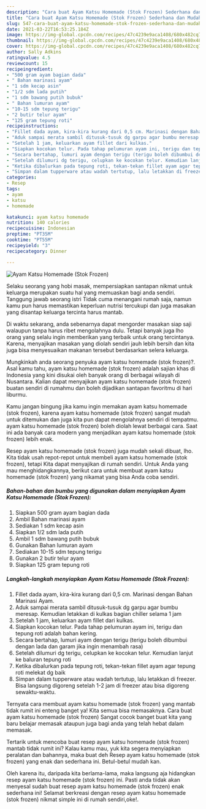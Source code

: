 ```yaml
---
description: "Cara buat Ayam Katsu Homemade (Stok Frozen) Sederhana dan Mudah Dibuat"
title: "Cara buat Ayam Katsu Homemade (Stok Frozen) Sederhana dan Mudah Dibuat"
slug: 547-cara-buat-ayam-katsu-homemade-stok-frozen-sederhana-dan-mudah-dibuat
date: 2021-03-22T16:53:25.184Z
image: https://img-global.cpcdn.com/recipes/47c4239e9aca1408/680x482cq70/ayam-katsu-homemade-stok-frozen-foto-resep-utama.jpg
thumbnail: https://img-global.cpcdn.com/recipes/47c4239e9aca1408/680x482cq70/ayam-katsu-homemade-stok-frozen-foto-resep-utama.jpg
cover: https://img-global.cpcdn.com/recipes/47c4239e9aca1408/680x482cq70/ayam-katsu-homemade-stok-frozen-foto-resep-utama.jpg
author: Sally Adkins
ratingvalue: 4.5
reviewcount: 15
recipeingredient:
- "500 gram ayam bagian dada"
- " Bahan marinasi ayam"
- "1 sdm kecap asin"
- "1/2 sdm lada putih"
- "1 sdm bawang putih bubuk"
- " Bahan lumuran ayam"
- "10-15 sdm tepung terigu"
- "2 butir telur ayam"
- "125 gram tepung roti"
recipeinstructions:
- "Fillet dada ayam, kira-kira kurang dari 0,5 cm. Marinasi dengan Bahan Marinasi Ayam."
- "Aduk sampai merata sambil ditusuk-tusuk dg garpu agar bumbu meresap. Kemudian letakkan di kulkas bagian chiller selama 1 jam"
- "Setelah 1 jam, keluarkan ayam fillet dari kulkas."
- "Siapkan kocokan telur. Pada tahap pelumuran ayam ini, terigu dan tepung roti adalah bahan kering."
- "Secara bertahap, lumuri ayam dengan terigu (terigu boleh dibumbui dengan lada dan garam jika ingin menambah rasa)"
- "Setelah dilumuri dg terigu, celupkan ke kocokan telur. Kemudian lanjut ke baluran tepung roti"
- "Ketika dibalurkan pada tepung roti, tekan-tekan fillet ayam agar tepung roti melekat dg baik"
- "Simpan dalam tupperware atau wadah tertutup, lalu letakkan di freezer. Bisa langsung digoreng setelah 1-2 jam di freezer atau bisa digoreng sewaktu-waktu."
categories:
- Resep
tags:
- ayam
- katsu
- homemade

katakunci: ayam katsu homemade 
nutrition: 140 calories
recipecuisine: Indonesian
preptime: "PT35M"
cooktime: "PT55M"
recipeyield: "3"
recipecategory: Dinner

---
```



![Ayam Katsu Homemade (Stok Frozen)](https://img-global.cpcdn.com/recipes/47c4239e9aca1408/680x482cq70/ayam-katsu-homemade-stok-frozen-foto-resep-utama.jpg)

Selaku seorang yang hobi masak, mempersiapkan santapan nikmat untuk keluarga merupakan suatu hal yang memuaskan bagi anda sendiri. Tanggung jawab seorang istri Tidak cuma menangani rumah saja, namun kamu pun harus memastikan keperluan nutrisi tercukupi dan juga masakan yang disantap keluarga tercinta harus mantab.

Di waktu  sekarang, anda sebenarnya dapat mengorder masakan siap saji walaupun tanpa harus ribet mengolahnya dulu. Tetapi banyak juga lho orang yang selalu ingin memberikan yang terbaik untuk orang tercintanya. Karena, menyajikan masakan yang diolah sendiri jauh lebih bersih dan kita juga bisa menyesuaikan makanan tersebut berdasarkan selera keluarga. 



Mungkinkah anda seorang penyuka ayam katsu homemade (stok frozen)?. Asal kamu tahu, ayam katsu homemade (stok frozen) adalah sajian khas di Indonesia yang kini disukai oleh banyak orang di berbagai wilayah di Nusantara. Kalian dapat menyajikan ayam katsu homemade (stok frozen) buatan sendiri di rumahmu dan boleh dijadikan santapan favoritmu di hari liburmu.

Kamu jangan bingung jika kamu ingin memakan ayam katsu homemade (stok frozen), karena ayam katsu homemade (stok frozen) sangat mudah untuk ditemukan dan juga kita pun dapat mengolahnya sendiri di tempatmu. ayam katsu homemade (stok frozen) boleh diolah lewat berbagai cara. Saat ini ada banyak cara modern yang menjadikan ayam katsu homemade (stok frozen) lebih enak.

Resep ayam katsu homemade (stok frozen) juga mudah sekali dibuat, lho. Kita tidak usah repot-repot untuk membeli ayam katsu homemade (stok frozen), tetapi Kita dapat menyajikan di rumah sendiri. Untuk Anda yang mau menghidangkannya, berikut cara untuk membuat ayam katsu homemade (stok frozen) yang nikamat yang bisa Anda coba sendiri.

<!--inarticleads1-->

##### Bahan-bahan dan bumbu yang digunakan dalam menyiapkan Ayam Katsu Homemade (Stok Frozen):

1. Siapkan 500 gram ayam bagian dada
1. Ambil  Bahan marinasi ayam
1. Sediakan 1 sdm kecap asin
1. Siapkan 1/2 sdm lada putih
1. Ambil 1 sdm bawang putih bubuk
1. Gunakan  Bahan lumuran ayam
1. Sediakan 10-15 sdm tepung terigu
1. Gunakan 2 butir telur ayam
1. Siapkan 125 gram tepung roti




<!--inarticleads2-->

##### Langkah-langkah menyiapkan Ayam Katsu Homemade (Stok Frozen):

1. Fillet dada ayam, kira-kira kurang dari 0,5 cm. Marinasi dengan Bahan Marinasi Ayam.
1. Aduk sampai merata sambil ditusuk-tusuk dg garpu agar bumbu meresap. Kemudian letakkan di kulkas bagian chiller selama 1 jam
1. Setelah 1 jam, keluarkan ayam fillet dari kulkas.
1. Siapkan kocokan telur. Pada tahap pelumuran ayam ini, terigu dan tepung roti adalah bahan kering.
1. Secara bertahap, lumuri ayam dengan terigu (terigu boleh dibumbui dengan lada dan garam jika ingin menambah rasa)
1. Setelah dilumuri dg terigu, celupkan ke kocokan telur. Kemudian lanjut ke baluran tepung roti
1. Ketika dibalurkan pada tepung roti, tekan-tekan fillet ayam agar tepung roti melekat dg baik
1. Simpan dalam tupperware atau wadah tertutup, lalu letakkan di freezer. Bisa langsung digoreng setelah 1-2 jam di freezer atau bisa digoreng sewaktu-waktu.




Ternyata cara membuat ayam katsu homemade (stok frozen) yang mantab tidak rumit ini enteng banget ya! Kita semua bisa memasaknya. Cara buat ayam katsu homemade (stok frozen) Sangat cocok banget buat kita yang baru belajar memasak ataupun juga bagi anda yang telah hebat dalam memasak.

Tertarik untuk mencoba buat resep ayam katsu homemade (stok frozen) mantab tidak rumit ini? Kalau kamu mau, yuk kita segera menyiapkan peralatan dan bahannya, maka buat deh Resep ayam katsu homemade (stok frozen) yang enak dan sederhana ini. Betul-betul mudah kan. 

Oleh karena itu, daripada kita berlama-lama, maka langsung aja hidangkan resep ayam katsu homemade (stok frozen) ini. Pasti anda tiidak akan menyesal sudah buat resep ayam katsu homemade (stok frozen) enak sederhana ini! Selamat berkreasi dengan resep ayam katsu homemade (stok frozen) nikmat simple ini di rumah sendiri,oke!.

